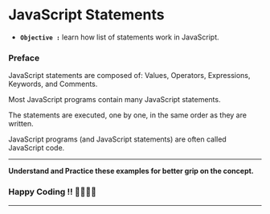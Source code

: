 # JavaScript Statements

- **`Objective :`** learn how list of statements work in JavaScript.

### Preface

JavaScript statements are composed of: Values, Operators, Expressions, Keywords, and Comments.

Most JavaScript programs contain many JavaScript statements.

The statements are executed, one by one, in the same order as they are written.

JavaScript programs (and JavaScript statements) are often called JavaScript code.

---

**Understand and Practice these examples for better grip on the concept.**

### Happy Coding !! 👍🏻✌🏻

---
